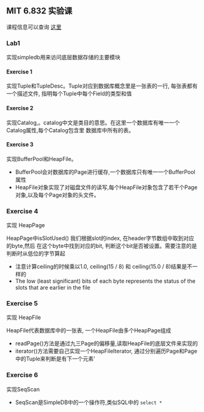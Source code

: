 ## MIT 6.832 实验课

课程信息可以查询 [这里](https://github.com/MIT-DB-Class/course-info-2017)

### Lab1

实现simpledb用来访问底层数据存储的主要模块

#### Exercise 1

实现Tuple和TupleDesc。Tuple对应到数据库概念里是一张表的一行, 每张表都有一个描述文件,
指明每个Tuple中每个Field的类型和值

#### Exercise 2

实现Catalog,。catalog中文是类目的意思。在这里一个数据库有唯一一个Catalog属性,每个Catalog包含里
数据库中所有的表。

#### Exercise 3
实现BufferPool和HeapFile。
* BufferPool会对数据库的Page进行缓存,一个数据库只有唯一一个BufferPool属性
* HeapFile对象实现了对磁盘文件的读写,每个HeapFile对象包含了若干个Page对象,以及每个Page对象的头文件。

### Exercise 4

实现 HeapPage

HeapPage中isSlotUsed() 我们根据slot的index, 在header字节数组中取到对应的byte,然后
在这个byte中找到对应的bit, 判断这个bit是否被设置。需要注意的是判断时从低位的字节算起

* 注意计算ceiling的时候乘以1.0, ceiling(15 / 8) 和 ceiling(15.0 / 8)结果是不一样的
* The low (least significant) bits of each byte represents the status of the slots that are earlier in the file

### Exercise 5
实现 HeapFile

HeapFile代表数据库中的一张表, 一个HeapFile由多个HeapPage组成
* readPage()方法是通过九三Page的偏移量,读取HeapFile的底层文件来实现的
* iterator()方法需要自己实现一个HeapFileIterator, 通过分别遍历Page和Page中的Tuple来判断是有下一个元素'

### Exercise 6
实现SeqScan

* SeqScan是SimpleDB中的一个操作符,类似SQL中的 `select *`